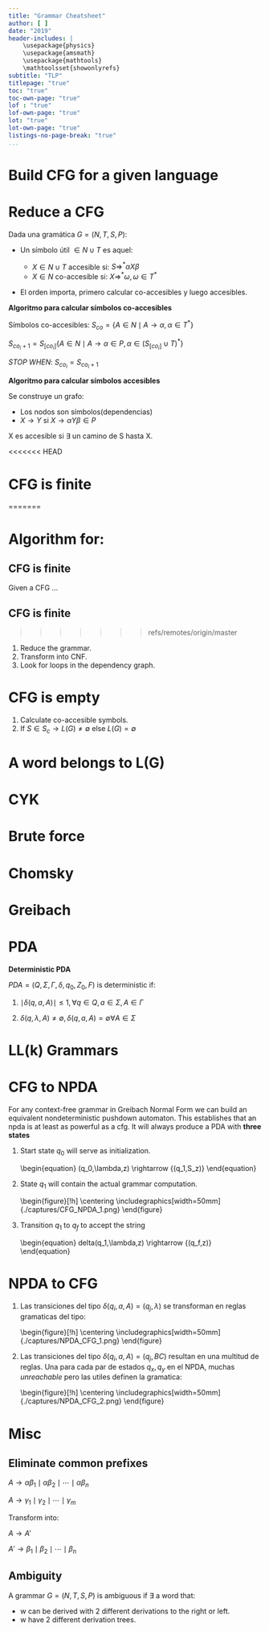 ```yaml
---
title: "Grammar Cheatsheet"
author: [ ]
date: "2019"
header-includes: |
    \usepackage{physics}
    \usepackage{amsmath}
    \usepackage{mathtools}
    \mathtoolsset{showonlyrefs}
subtitle: "TLP"
titlepage: "true"
toc: "true"
toc-own-page: "true"
lof : "true"
lof-own-page: "true"
lot: "true"
lot-own-page: "true"
listings-no-page-break: "true"
...
```


# Build CFG for a given language

# Reduce a CFG 

Dada una gramática  $G = (N, T, S, P)$:

- Un símbolo útil $\in N \cup T$ es aquel:
    - $X \in N \cup T$ accesible si: $S \Rightarrow^* \alpha X \beta$
    - $X \in N$ co-accesible si: $X \Rightarrow^* \omega , \omega \in T^*$

- El orden importa, primero calcular co-accesibles y luego accesibles.

**Algoritmo para calcular símbolos co-accesibles**

Símbolos co-accesibles:
$S_{co} = \{A \in N \mid A \rightarrow \alpha, \alpha \in T^* \}$
  
$S_{co_i+1} = S_[co_i] \{ A \in N \mid A \rightarrow \alpha \in P, \alpha \in (S_[co_i]\cup T)^* \}$

*STOP WHEN*: $S_{co_i} = S_{co_i+1}$

**Algoritmo para calcular símbolos accesibles**

Se construye un grafo: 

- Los nodos son símbolos(dependencias)
- $X\rightarrow Y$  si  $X\rightarrow \alpha Y \beta \in P$

X es accesible si $\exists$ un camino de S hasta X.

<<<<<<< HEAD
# CFG is finite
=======
# Algorithm for:

## CFG is finite
Given a CFG ...

## CFG is finite
>>>>>>> refs/remotes/origin/master

1. Reduce the grammar.
2. Transform into CNF.
3. Look for loops in the dependency graph.

# CFG is empty

1. Calculate co-accesible symbols.
2. If  $S \in S_c \rightarrow L(G) \neq \emptyset$ else $L(G) = \emptyset$

# A word belongs to L(G)

# CYK

# Brute force

# Chomsky

# Greibach

# PDA

**Deterministic PDA**

$PDA = (Q, \Sigma, \Gamma, \delta, q_0, Z_0, F)$ is deterministic if:

1. $\mid \delta(q,a,A)\mid \leq 1, \forall q \in Q, a \in \Sigma, A \in \Gamma$

2. $\delta(q, \lambda, A) \neq \emptyset, \delta(q,a,A)=\emptyset \forall A \in \Sigma$

# LL(k) Grammars

# CFG to NPDA

For any context-free grammar in Greibach Normal Form we can build an equivalent nondeterministic pushdown automaton. This establishes that an npda is at least as powerful as a cfg.
It will always produce a PDA with **three states**

1. Start state $q_0$ will serve as initialization. 

    \begin{equation}
        (q_0,\lambda,z) \rightarrow \{(q_1,S_z)\}
    \end{equation}    

2. State $q_1$ will contain the actual grammar computation.

    \begin{figure}[!h]
        \centering
        \includegraphics[width=50mm]{./captures/CFG_NPDA_1.png}
    \end{figure}

3. Transition $q_1$ to $q_f$ to accept the string
    
    \begin{equation}
        delta(q_1,\lambda,z) \rightarrow \{(q_f,z)\} 
    \end{equation}

# NPDA to CFG
 
1. Las transiciones del tipo $\delta (q_i,a,A) = (q_j,\lambda)$ se transforman en reglas gramaticas del tipo: 

    \begin{figure}[!h]
        \centering
        \includegraphics[width=50mm]{./captures/NPDA_CFG_1.png}
    \end{figure}

2. Las transiciones del tipo $\delta (q_i,a,A)=(q_j,BC)$ resultan en una multitud de reglas. Una para cada par de estados $q_x,q_y$ en el NPDA, muchas *unreachable* pero las utiles definen la gramatica:

    \begin{figure}[!h]
        \centering
        \includegraphics[width=50mm]{./captures/NPDA_CFG_2.png}
    \end{figure}

    
# Misc

## Eliminate common prefixes

$A \rightarrow \alpha \beta_1 \mid \alpha \beta_2 \mid \cdots \mid \alpha \beta_n$

$A \rightarrow \gamma_1 \mid \gamma_2 \mid \cdots \mid \gamma_m$

Transform into:

$A \rightarrow A \prime$
  
$A \prime \rightarrow \beta_1 \mid \beta_2 \mid \cdots \mid \beta_n$

## Ambiguity

A grammar $G=(N, T, S, P)$ is ambiguous if $\exists$ a word that:
- w can be derived with 2 different derivations to the right or left.
- w have 2 different derivation trees.
